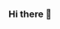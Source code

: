 ### Hi there 👋

<!--
**CodeSensei337/CodeSensei337** is a ✨ _special_ ✨ repository because its `README.md` (this file) appears on your GitHub profile.

Here are some ideas to get you started:

- 🔭 I’m currently working on 
- 🌱 I’m currently learning 
- 👯 I’m looking to collaborate on 
- 💬 Ask me about 
- 📫 
-->
